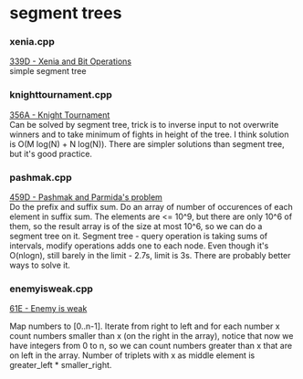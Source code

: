 # segment trees

### xenia.cpp
[339D - Xenia and Bit Operations](http://codeforces.com/contest/339/problem/D) </br>
simple segment tree

### knighttournament.cpp
[356A - Knight Tournament](http://codeforces.com/contest/356/problem/A) </br>
Can be solved by segment tree, trick is to inverse input to not overwrite winners and to take minimum of fights in height of the tree. I think solution is O(M log(N) + N log(N)). There are simpler solutions than segment tree, but it's good practice.

### pashmak.cpp
[459D - Pashmak and Parmida's problem](https://codeforces.com/contest/459/problem/D) </br>
Do the prefix and suffix sum. Do an array of number of occurences of each element in suffix sum. The elements are <= 10^9, but there are only 10^6 of them, so the result array is of the size at most 10^6, so we can do a segment tree on it. Segment tree - query operation is taking sums of intervals, modify operations adds one to each node. Even though it's O(nlogn), still barely in the limit - 2.7s, limit is 3s. There are probably better ways to solve it.

### enemyisweak.cpp
[61E - Enemy is weak](https://codeforces.com/contest/61/problem/E) </br>

Map numbers to [0..n-1]. Iterate from right to left and for each number x count numbers smaller than x (on the right in the array), notice that now we have integers from 0 to n, so we can count numbers greater than x that are on left in the array. Number of triplets with x as middle element is greater_left * smaller_right.

